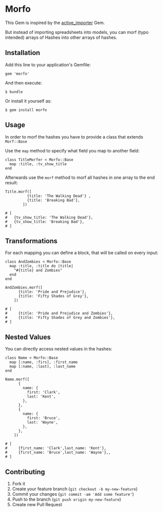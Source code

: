 # Morfo

This Gem is inspired by the [active_importer](https://github.com/continuum/active_importer) Gem.

But instead of importing spreadsheets into models, you can morf (typo intended) arrays of Hashes into other arrays of hashes.

## Installation

Add this line to your application's Gemfile:

    gem 'morfo'

And then execute:

    $ bundle

Or install it yourself as:

    $ gem install morfo

## Usage

In order to morf the hashes you have to provide a class that extends `Morf::Base`

Use the `map` method to specify what field you map to another field:

    class TitleMorfer < Morfo::Base
      map :title, :tv_show_title
    end

Afterwards use the `morf` method to morf all hashes in one array to the end result:

    Title.morf([
              {title: 'The Walking Dead'} ,
              {title: 'Breaking Bad'},
            ])

    # [
    #   {tv_show_title: 'The Walking Dead'},
    #   {tv_show_title: 'Breaking Bad'},
    # ]

## Transformations

For each mapping you can define a block, that will be called on every input:

    class AndZombies < Morfo::Base
      map :title, :title do |title|
        "#{title} and Zombies"
      end
    end

    AndZombies.morf([
          {title: 'Pride and Prejudice'},
          {title: 'Fifty Shades of Grey'},
        ])

    # [
    #     {title: 'Pride and Prejudice and Zombies'},
    #     {title: 'Fifty Shades of Grey and Zombies'},
    # ]

## Nested Values

You can directly access nested values in the hashes:

    class Name < Morfo::Base
      map [:name, :firs], :first_name
      map [:name, :last], :last_name
    end

    Name.morf([
          {
            name: {
              first: 'Clark',
              last: 'Kent',
            },
          },
          {
            name: {
              first: 'Bruce',
              last: 'Wayne',
            },
          },
        ])

    # [
    #     {first_name: 'Clark',last_name: 'Kent'},
    #     {first_name: 'Bruce',last_name: 'Wayne'},,
    # ]

## Contributing

1. Fork it
2. Create your feature branch (`git checkout -b my-new-feature`)
3. Commit your changes (`git commit -am 'Add some feature'`)
4. Push to the branch (`git push origin my-new-feature`)
5. Create new Pull Request
